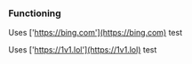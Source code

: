 ### Functioning
Uses ['https://bing.com'](https://bing.com) test

Uses ['https://1v1.lol'](https://1v1.lol) test

